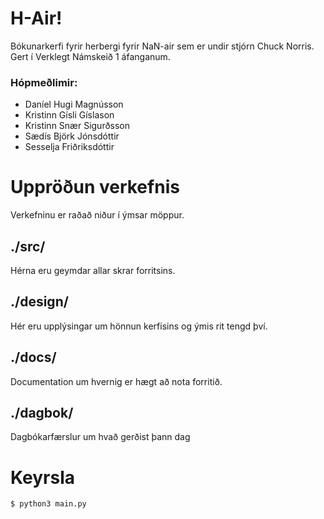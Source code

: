 # H-Air!
Bókunarkerfi fyrir herbergi fyrir NaN-air sem er undir stjórn Chuck Norris.
Gert í Verklegt Námskeið 1 áfanganum.

### Hópmeðlimir:
 - Daníel Hugi Magnússon
 - Kristinn Gísli Gíslason
 - Kristinn Snær Sigurðsson
 - Sædís Björk Jónsdóttir
 - Sesselja Friðriksdóttir

# Uppröðun verkefnis
Verkefninu er raðað niður í ýmsar möppur.

## ./src/
Hérna eru geymdar allar skrar forritsins.

## ./design/
Hér eru upplýsingar um hönnun kerfisins og ýmis rit tengd því.

## ./docs/
Documentation um hvernig er hægt að nota forritið.

## ./dagbok/
Dagbókarfærslur um hvað gerðist þann dag

# Keyrsla
`$ python3 main.py`